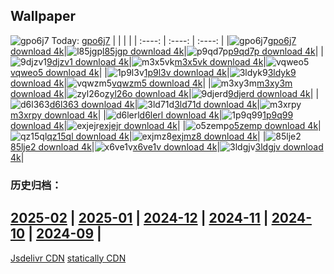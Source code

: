 ## Wallpaper
![gpo6j7](https://w.wallhaven.cc/full/gp/wallhaven-gpo6j7.jpg) Today: [gpo6j7](https://th.wallhaven.cc/small/gp/gpo6j7.jpg)
|      |      |      |
| :----: | :----: | :----: |
|![gpo6j7](https://th.wallhaven.cc/small/gp/gpo6j7.jpg)[gpo6j7 download 4k](https://wallhaven.cc/w/gpo6j7)|![l85jgp](https://th.wallhaven.cc/small/l8/l85jgp.jpg)[l85jgp download 4k](https://wallhaven.cc/w/l85jgp)|![p9qd7p](https://th.wallhaven.cc/small/p9/p9qd7p.jpg)[p9qd7p download 4k](https://wallhaven.cc/w/p9qd7p)|
|![9djzv1](https://th.wallhaven.cc/small/9d/9djzv1.jpg)[9djzv1 download 4k](https://wallhaven.cc/w/9djzv1)|![m3x5vk](https://th.wallhaven.cc/small/m3/m3x5vk.jpg)[m3x5vk download 4k](https://wallhaven.cc/w/m3x5vk)|![vqweo5](https://th.wallhaven.cc/small/vq/vqweo5.jpg)[vqweo5 download 4k](https://wallhaven.cc/w/vqweo5)|
|![1p9l3v](https://th.wallhaven.cc/small/1p/1p9l3v.jpg)[1p9l3v download 4k](https://wallhaven.cc/w/1p9l3v)|![3ldyk9](https://th.wallhaven.cc/small/3l/3ldyk9.jpg)[3ldyk9 download 4k](https://wallhaven.cc/w/3ldyk9)|![vqwzm5](https://th.wallhaven.cc/small/vq/vqwzm5.jpg)[vqwzm5 download 4k](https://wallhaven.cc/w/vqwzm5)|
|![m3xy3m](https://th.wallhaven.cc/small/m3/m3xy3m.jpg)[m3xy3m download 4k](https://wallhaven.cc/w/m3xy3m)|![zyl26o](https://th.wallhaven.cc/small/zy/zyl26o.jpg)[zyl26o download 4k](https://wallhaven.cc/w/zyl26o)|![9djerd](https://th.wallhaven.cc/small/9d/9djerd.jpg)[9djerd download 4k](https://wallhaven.cc/w/9djerd)|
|![d6l363](https://th.wallhaven.cc/small/d6/d6l363.jpg)[d6l363 download 4k](https://wallhaven.cc/w/d6l363)|![3ld71d](https://th.wallhaven.cc/small/3l/3ld71d.jpg)[3ld71d download 4k](https://wallhaven.cc/w/3ld71d)|![m3xrpy](https://th.wallhaven.cc/small/m3/m3xrpy.jpg)[m3xrpy download 4k](https://wallhaven.cc/w/m3xrpy)|
|![d6lerl](https://th.wallhaven.cc/small/d6/d6lerl.jpg)[d6lerl download 4k](https://wallhaven.cc/w/d6lerl)|![1p9q99](https://th.wallhaven.cc/small/1p/1p9q99.jpg)[1p9q99 download 4k](https://wallhaven.cc/w/1p9q99)|![exjejr](https://th.wallhaven.cc/small/ex/exjejr.jpg)[exjejr download 4k](https://wallhaven.cc/w/exjejr)|
|![o5zemp](https://th.wallhaven.cc/small/o5/o5zemp.jpg)[o5zemp download 4k](https://wallhaven.cc/w/o5zemp)|![qz15ql](https://th.wallhaven.cc/small/qz/qz15ql.jpg)[qz15ql download 4k](https://wallhaven.cc/w/qz15ql)|![exjmz8](https://th.wallhaven.cc/small/ex/exjmz8.jpg)[exjmz8 download 4k](https://wallhaven.cc/w/exjmz8)|
|![85lje2](https://th.wallhaven.cc/small/85/85lje2.jpg)[85lje2 download 4k](https://wallhaven.cc/w/85lje2)|![x6ve1v](https://th.wallhaven.cc/small/x6/x6ve1v.jpg)[x6ve1v download 4k](https://wallhaven.cc/w/x6ve1v)|![3ldgjv](https://th.wallhaven.cc/small/3l/3ldgjv.jpg)[3ldgjv download 4k](https://wallhaven.cc/w/3ldgjv)|

### 历史归档：
[2025-02](https://github.com/april-projects/april-wallpaper/tree/main/picture/2025-02/) | [2025-01](https://github.com/april-projects/april-wallpaper/tree/main/picture/2025-01/) | [2024-12](https://github.com/april-projects/april-wallpaper/tree/main/picture/2024-12/) | [2024-11](https://github.com/april-projects/april-wallpaper/tree/main/picture/2024-11/) | [2024-10](https://github.com/april-projects/april-wallpaper/tree/main/picture/2024-10/) | [2024-09](https://github.com/april-projects/april-wallpaper/tree/main/picture/2024-09/) | 
---
[Jsdelivr CDN](https://cdn.jsdelivr.net/gh/april-projects/april-wallpaper/api.json)
[statically CDN](https://cdn.statically.io/gh/april-projects/april-wallpaper/main/api.json)
